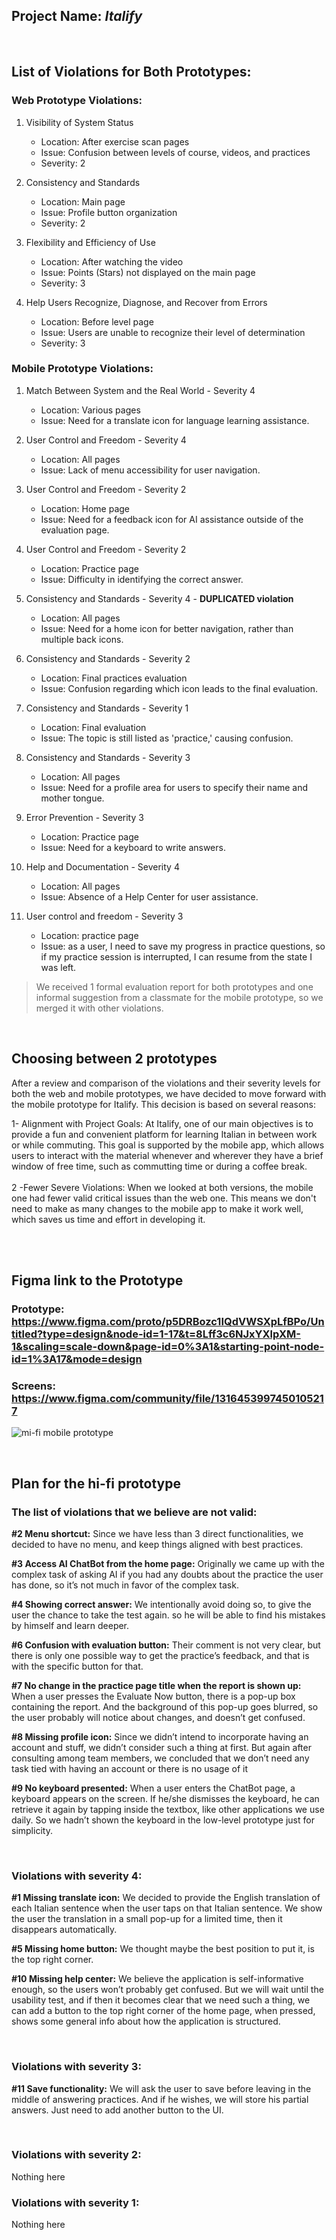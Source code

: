 ## Project Name: ***Italify***

<br>

## List of Violations for Both Prototypes:
### Web Prototype Violations:

1. Visibility of System Status
   - Location: After exercise scan pages
   - Issue: Confusion between levels of course, videos, and practices
   - Severity: 2

2. Consistency and Standards
   - Location: Main page
   - Issue: Profile button organization
   - Severity: 2

3. Flexibility and Efficiency of Use
   - Location: After watching the video
   - Issue: Points (Stars) not displayed on the main page
   - Severity: 3

4. Help Users Recognize, Diagnose, and Recover from Errors
   - Location: Before level page
   - Issue: Users are unable to recognize their level of determination
   - Severity: 3

### Mobile Prototype Violations:

1. Match Between System and the Real World - Severity 4
   - Location: Various pages
   - Issue: Need for a translate icon for language learning assistance.

2. User Control and Freedom - Severity 4
   - Location: All pages
   - Issue: Lack of menu accessibility for user navigation.

3. User Control and Freedom - Severity 2
   - Location: Home page
   - Issue: Need for a feedback icon for AI assistance outside of the evaluation page.

4. User Control and Freedom - Severity 2
   - Location: Practice page
   - Issue: Difficulty in identifying the correct answer.

5. Consistency and Standards - Severity 4 - <b> DUPLICATED violation </b>
   - Location: All pages
   - Issue: Need for a home icon for better navigation, rather than multiple back icons.

6. Consistency and Standards - Severity 2
   - Location: Final practices evaluation
   - Issue: Confusion regarding which icon leads to the final evaluation.

7. Consistency and Standards - Severity 1
   - Location: Final evaluation
   - Issue: The topic is still listed as 'practice,' causing confusion.

8. Consistency and Standards - Severity 3
   - Location: All pages
   - Issue: Need for a profile area for users to specify their name and mother tongue.

9. Error Prevention - Severity 3
   - Location: Practice page
   - Issue: Need for a keyboard to write answers.

10. Help and Documentation - Severity 4
    - Location: All pages
    - Issue: Absence of a Help Center for user assistance.

11. User control and freedom - Severity 3
    - Location: practice page
    - Issue: as a user, I need to save my progress in practice questions, so if my practice session is interrupted, I can resume from the state I was left. 

> We received 1 formal evaluation report for both prototypes and one informal suggestion from a classmate for the mobile prototype, so we merged it with other violations.


<br>

## Choosing between 2 prototypes
After a review and comparison of the violations and their severity levels for both the web and mobile prototypes, we have decided to move forward with the mobile prototype for Italify. This decision is based on several reasons:

1- Alignment with Project Goals: At Italify, one of our main objectives is to provide a fun and convenient platform for learning Italian in between work or while commuting. This goal is supported by the mobile app, which allows users to interact with the material whenever and wherever they have a brief window of free time, such as commutting time or during a coffee break.
<br>
<br>
2 -Fewer Severe Violations: When we looked at both versions, the mobile one had fewer valid critical issues than the web one. This means we don't need to make as many changes to the mobile app to make it work well, which saves us time and effort in developing it.

<br>
<br>

## Figma link to the Prototype
### Prototype: https://www.figma.com/proto/p5DRBozc1IQdVWSXpLfBPo/Untitled?type=design&node-id=1-17&t=8Lff3c6NJxYXlpXM-1&scaling=scale-down&page-id=0%3A1&starting-point-node-id=1%3A17&mode=design


### Screens: https://www.figma.com/community/file/1316453997450105217
![mi-fi mobile prototype](MediumFidelityPrototype.png)



<br>

## Plan for the hi-fi prototype
### The list of violations that we believe are not valid:
**#2 Menu shortcut:**    Since we have less than 3 direct functionalities, we decided to have no menu, and keep things aligned with best practices. 

**#3 Access AI ChatBot from the home page:** Originally we came up with the complex task of asking AI if you had any doubts about the practice the user has done, so it’s not much in favor of the complex task.

**#4 Showing correct answer:** We intentionally avoid doing so, to give the user the chance to take the test again. so he will be able to find his mistakes by himself and learn deeper.


**#6 Confusion with evaluation button:** Their comment is not very clear, but there is only one possible way to get the practice’s feedback, and that is with the specific button for that.

**#7 No change in the practice page title when the report is shown up:** When a user presses the Evaluate Now button, there is a pop-up box containing the report. And the background of this pop-up goes blurred, so the user probably will notice about changes, and doesn’t get confused.

**#8 Missing profile icon:** Since we didn’t intend to incorporate having an account and stuff, we didn’t consider such a thing at first. But again after consulting among team members, we concluded that we don’t need any task tied with having an account or there is no usage of it

**#9 No keyboard presented:** When a user enters the ChatBot page, a keyboard appears on the screen. If he/she dismisses the keyboard, he can retrieve it again by tapping inside the textbox, like other applications we use daily. So we hadn’t shown the keyboard in the low-level prototype just for simplicity.  

<br>

### Violations with severity 4:
**#1 Missing translate icon:** We decided to provide the English translation of each Italian sentence when the user taps on that Italian sentence. We show the user the translation in a small pop-up for a limited time, then it disappears automatically.

**#5 Missing home button:** We thought maybe the best position to put it, is the top right corner.

**#10 Missing help center:** We believe the application is self-informative enough, so the users won’t probably get confused. But we will wait until the usability test, and if then it becomes clear that we need such a thing, we can add a button to the top right corner of the home page, when pressed, shows some general info about how the application is structured.

<br>


### Violations with severity 3:
**#11 Save functionality:** We will ask the user to save before leaving in the middle of answering practices. And if he wishes, we will store his partial answers. Just need to add another button to the UI.

<br>


### Violations with severity 2:
Nothing here

### Violations with severity 1:
Nothing here

